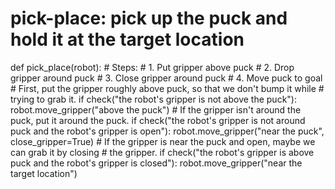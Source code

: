 # pick-place: pick up the puck and hold it at the target location
def pick_place(robot):
    # Steps:
    #  1. Put gripper above puck
    #  2. Drop gripper around puck
    #  3. Close gripper around puck
    #  4. Move puck to goal
    # First, put the gripper roughly above puck, so that we don't bump it while
    # trying to grab it.
    if check("the robot's gripper is not above the puck"):
        robot.move_gripper("above the puck")
    # If the gripper isn't around the puck, put it around the puck.
    if check("the robot's gripper is not around puck and the robot's gripper is open"):
        robot.move_gripper("near the puck", close_gripper=True)
    # If the gripper is near the puck and open, maybe we can grab it by closing
    # the gripper.
    if check("the robot's gripper is above puck and the robot's gripper is closed"):
        robot.move_gripper("near the target location")